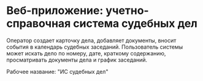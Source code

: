 # Веб-приложение: учетно-справочная система судебных дел

Оператор создает карточку дела, добавляет документы, вносит события в календарь судебных заседаний. Пользователь системы может искать дело по номеру, дате, краткому содержанию, просматривать документы дела и график заседаний.

Рабочее название: "ИС судебных дел"
